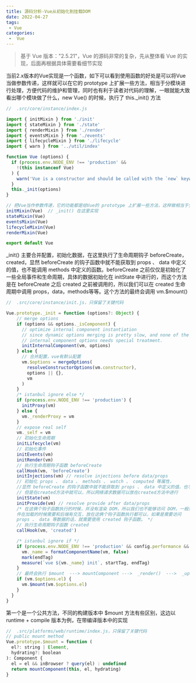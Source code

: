 ```yaml
---
title: 源码分析-Vue从初始化到挂载DOM
date: 2022-04-27
tags:
 - Vue
categories:
 -  Vue
---
```

> 基于 Vue 版本："2.5.21"，Vue 的源码非常的复杂，先从整体看 Vue 的实现，后面再根据具体需要看细节实现




当前2.x版本的Vue实现是一个函数，如下可以看到使用函数的好处是可以将Vue当做参数传递，这样就可以在它的 prototype 上扩展一些方法，相当于分模块进行处理，方便代码的维护和管理，同时也有利于读者对代码的理解，一眼就能大致看出哪个模块做了什么，new Vue() 的时候，执行了 this._init() 方法

```js
//  .src/core/instance/index.js

import { initMixin } from './init'
import { stateMixin } from './state'
import { renderMixin } from './render'
import { eventsMixin } from './events'
import { lifecycleMixin } from './lifecycle'
import { warn } from '../util/index'

function Vue (options) {
  if (process.env.NODE_ENV !== 'production' &&
    !(this instanceof Vue)
  ) {
    warn('Vue is a constructor and should be called with the `new` keyword')
  }
  this._init(options)
}

// 把Vue当作参数传递，它的功能都是给Vue的 prototype 上扩展一些方法，这样做相当于分模块进行处理，方便的代码的维护和管理
initMixin(Vue)  // _init() 在这里实现
stateMixin(Vue)
eventsMixin(Vue)
lifecycleMixin(Vue)
renderMixin(Vue)

export default Vue

```

_init() 主要合并配置，初始化数据，在这里执行了生命周期钩子 beforeCreate，created，显然 beforeCreate 的钩⼦函数中就不能获取到 props 、 data 中定义的值，也不能调⽤ methods 中定义的函数。beforeCreate 之前仅仅是初始化了一些全局事件和生命周期，具体的数据初始化在 initState 中进行的，而这个方法是在 beforeCreate 之后 created 之前被调用的，所以我们可以在 created 生命周期中调用 props，data，methods等等。这个方法的最终会调用 vm.$mount()

```js
//  .src/core/instance/init.js，只保留了关键代码

Vue.prototype._init = function (options?: Object) {
    // merge options
    if (options && options._isComponent) {
      // optimize internal component instantiation
      // since dynamic options merging is pretty slow, and none of the
      // internal component options needs special treatment.
      initInternalComponent(vm, options)
    } else {
      // 合并配置，vue有默认配置
      vm.$options = mergeOptions(
        resolveConstructorOptions(vm.constructor),
        options || {},
        vm
      )
    }
    /* istanbul ignore else */
    if (process.env.NODE_ENV !== 'production') {
      initProxy(vm)
    } else {
      vm._renderProxy = vm
    }
    // expose real self
    vm._self = vm
    // 初始化生命周期
    initLifecycle(vm)
    // 初始化事件
    initEvents(vm)
    initRender(vm)
    // 执行生命周期钩子函数 beforeCreate
    callHook(vm, 'beforeCreate')
    initInjections(vm) // resolve injections before data/props
    // 初始化 props 、 data 、 methods 、 watch 、 computed 等属性，
    //显然 beforeCreate 的钩⼦函数中就不能获取到 props 、 data 中定义的值，也不能调⽤ methods 中定义的函数。
    // 但是在created方法中就可以，所以网络请求数据可以放在created方法中进行
    initState(vm)
    initProvide(vm) // resolve provide after data/props
    /* 在这俩个钩⼦函数执⾏的时候，并没有渲染 DOM，所以我们也不能够访问 DOM，⼀般来说，如果组
    件在加载的时候需要和后端有交互，放在这俩个钩⼦函数执⾏都可以，如果是需要访问
    props 、 data 等数据的话，就需要使⽤ created 钩⼦函数。 */
    // 执行生命周期钩子函数 created
    callHook(vm, 'created')

    /* istanbul ignore if */
    if (process.env.NODE_ENV !== 'production' && config.performance && mark) {
      vm._name = formatComponentName(vm, false)
      mark(endTag)
      measure(`vue ${vm._name} init`, startTag, endTag)
    }
    // 最终会执行 $mount  ---> mountComponent --->  _render()  --->  _update()
    if (vm.$options.el) {
      vm.$mount(vm.$options.el)
    }
  }
}

```

第一个是一个公共方法，不同的构建版本中 $mount 方法有些区别，这边以 runtime + compile 版本为例，在带编译版本中的实现


```js
//  .src/platforms/web/runtime/index.js，只保留了关键代码
// public mount method
Vue.prototype.$mount = function (
  el?: string | Element,
  hydrating?: boolean
): Component {
  el = el && inBrowser ? query(el) : undefined
  return mountComponent(this, el, hydrating)
}

```



```js

```


```js

```

